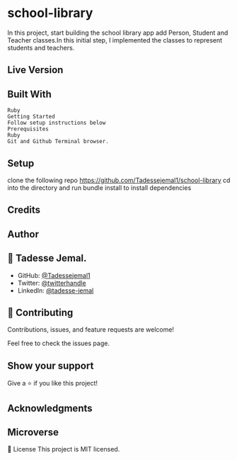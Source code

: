 # school-library
In this project, start building the school library app add Person, Student and Teacher classes.In this initial step, I implemented the classes to represent students and teachers.
## Live Version

## Built With
    Ruby
    Getting Started
    Follow setup instructions below
    Prerequisites
    Ruby
    Git and Github Terminal browser.
## Setup

clone the following repo https://github.com/Tadessejemal1/school-library
cd into the directory and run bundle install to install dependencies

## Credits

## Author

## 👤 Tadesse Jemal.

   - GitHub: [@Tadessejemal1](https://github.com/Tadessejemal1)
   - Twitter: [@twitterhandle](https://twitter.com/tadesse)
   - LinkedIn: [@tadesse-jemal](https://linkedin.com/in/tadesse-jemal)


## 🤝 Contributing
Contributions, issues, and feature requests are welcome!

Feel free to check the issues page.

## Show your support
Give a ⭐️ if you like this project!
## Acknowledgments

## Microverse

📝 License
This project is MIT licensed.
